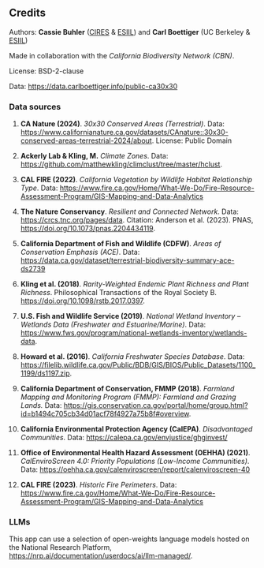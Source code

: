 ## Credits
Authors: **Cassie Buhler** ([CIRES](https://cires.colorado.edu/) \& [ESIIL](https://esiil.org/)) and **Carl Boettiger** (UC Berkeley \& [ESIIL](https://esiil.org/))

Made in collaboration with the *California Biodiversity Network (CBN)*. 

License: BSD-2-clause


Data: https://data.carlboettiger.info/public-ca30x30

### Data sources
1. **CA Nature (2024)**. *30x30 Conserved Areas (Terrestrial)*. Data: https://www.californianature.ca.gov/datasets/CAnature::30x30-conserved-areas-terrestrial-2024/about. License: Public Domain

2. **Ackerly Lab & Kling, M.** *Climate Zones*. Data: https://github.com/matthewkling/climclust/tree/master/hclust.

3. **CAL FIRE (2022)**. *California Vegetation by Wildlife Habitat Relationship Type*. Data: https://www.fire.ca.gov/Home/What-We-Do/Fire-Resource-Assessment-Program/GIS-Mapping-and-Data-Analytics

4. **The Nature Conservancy**. *Resilient and Connected Network*. Data: https://crcs.tnc.org/pages/data. Citation: Anderson et al. (2023). PNAS, https://doi.org/10.1073/pnas.2204434119.

5. **California Department of Fish and Wildlife (CDFW)**. *Areas of Conservation Emphasis (ACE)*. Data: https://data.ca.gov/dataset/terrestrial-biodiversity-summary-ace-ds2739

6. **Kling et al. (2018)**. *Rarity-Weighted Endemic Plant Richness and Plant Richness*. Philosophical Transactions of the Royal Society B. https://doi.org/10.1098/rstb.2017.0397.

7. **U.S. Fish and Wildlife Service (2019)**. *National Wetland Inventory – Wetlands Data (Freshwater and Estuarine/Marine)*. Data: https://www.fws.gov/program/national-wetlands-inventory/wetlands-data.

8. **Howard et al. (2016)**. *California Freshwater Species Database*. Data: https://filelib.wildlife.ca.gov/Public/BDB/GIS/BIOS/Public_Datasets/1100_1199/ds1197.zip.

9. **California Department of Conservation, FMMP (2018)**. *Farmland Mapping and Monitoring Program (FMMP): Farmland and Grazing Lands.* Data: https://gis.conservation.ca.gov/portal/home/group.html?id=b1494c705cb34d01acf78f4927a75b8f#overview.

10. **California Environmental Protection Agency (CalEPA)**. *Disadvantaged Communities*. Data: https://calepa.ca.gov/envjustice/ghginvest/

11. **Office of Environmental Health Hazard Assessment (OEHHA) (2021)**. *CalEnviroScreen 4.0: Priority Populations (Low-Income Communities)*. Data: https://oehha.ca.gov/calenviroscreen/report/calenviroscreen-40

12. **CAL FIRE (2023)**. *Historic Fire Perimeters*. Data: https://www.fire.ca.gov/Home/What-We-Do/Fire-Resource-Assessment-Program/GIS-Mapping-and-Data-Analytics

### LLMs
This app can use a selection of open-weights language models hosted on the National Research Platform, https://nrp.ai/documentation/userdocs/ai/llm-managed/.